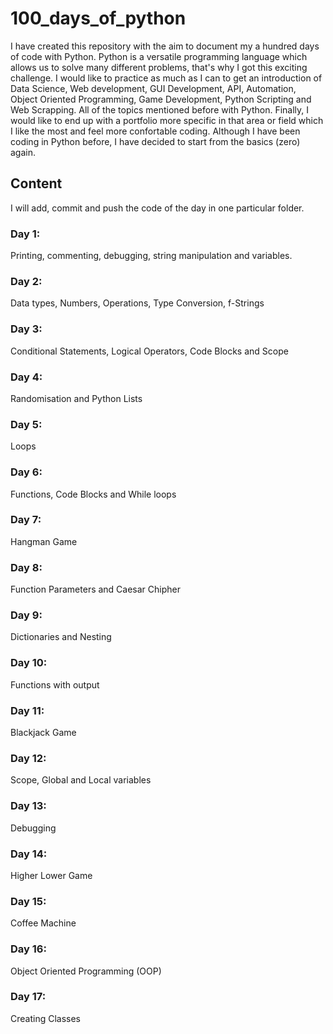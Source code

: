 # 100_days_of_python
I have created this repository with the aim to document my a hundred days of code with Python. 
Python is a versatile programming language which allows us to solve many different problems, that's why I got this exciting challenge.
I would like to practice as much as I can to get an introduction of Data Science, Web development, GUI Development, API, Automation, Object Oriented Programming, Game Development, Python Scripting and Web Scrapping. All of the topics mentioned before with Python. Finally, I would like to end up with a portfolio more specific in that area or field which I like the most and feel more confortable coding.
Although I have been coding in Python before, I have decided to start from the basics (zero) again.
## Content
I will add, commit and push the code of the day in one particular folder.
### Day 1: 
Printing, commenting, debugging, string manipulation and variables.
### Day 2:
Data types, Numbers, Operations, Type Conversion, f-Strings
### Day 3:
Conditional Statements, Logical Operators, Code Blocks and Scope
### Day 4:
Randomisation and Python Lists
### Day 5:
Loops
### Day 6:
Functions, Code Blocks and While loops
### Day 7:
Hangman Game
### Day 8:
Function Parameters and Caesar Chipher
### Day 9:
Dictionaries and Nesting
### Day 10:
Functions with output
### Day 11:
Blackjack Game
### Day 12:
Scope, Global and Local variables
### Day 13:
Debugging
### Day 14:
Higher Lower Game
### Day 15:
Coffee Machine 
### Day 16:
Object Oriented Programming (OOP)
### Day 17:
Creating Classes
